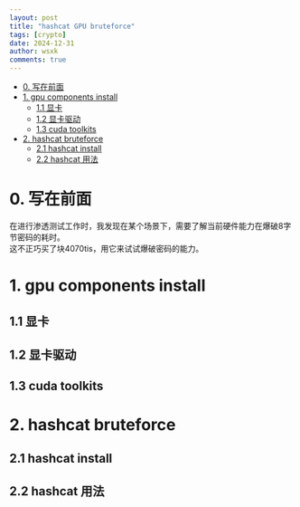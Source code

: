 ```yaml
---
layout: post
title: "hashcat GPU bruteforce"
tags: [crypto]
date: 2024-12-31
author: wsxk
comments: true
---
```


- [0. 写在前面](#0-写在前面)
- [1. gpu components install](#1-gpu-components-install)
  - [1.1 显卡](#11-显卡)
  - [1.2 显卡驱动](#12-显卡驱动)
  - [1.3 cuda toolkits](#13-cuda-toolkits)
- [2. hashcat bruteforce](#2-hashcat-bruteforce)
  - [2.1 hashcat install](#21-hashcat-install)
  - [2.2 hashcat 用法](#22-hashcat-用法)


# 0. 写在前面<br>
在进行渗透测试工作时，我发现在某个场景下，需要了解当前硬件能力在爆破8字节密码的耗时。<br>
这不正巧买了块4070tis，用它来试试爆破密码的能力。<br>

# 1. gpu components install<br>

## 1.1 显卡<br>

## 1.2 显卡驱动<br>

## 1.3 cuda toolkits<br>


# 2. hashcat bruteforce<br>
## 2.1 hashcat install<br>

## 2.2 hashcat 用法<br>


<!-- Google tag (gtag.js) -->
<script async src="https://www.googletagmanager.com/gtag/js?id=G-C22S5YSYL7"></script>
<script>
  window.dataLayer = window.dataLayer || [];
  function gtag(){dataLayer.push(arguments);}
  gtag('js', new Date());

  gtag('config', 'G-C22S5YSYL7');
</script>